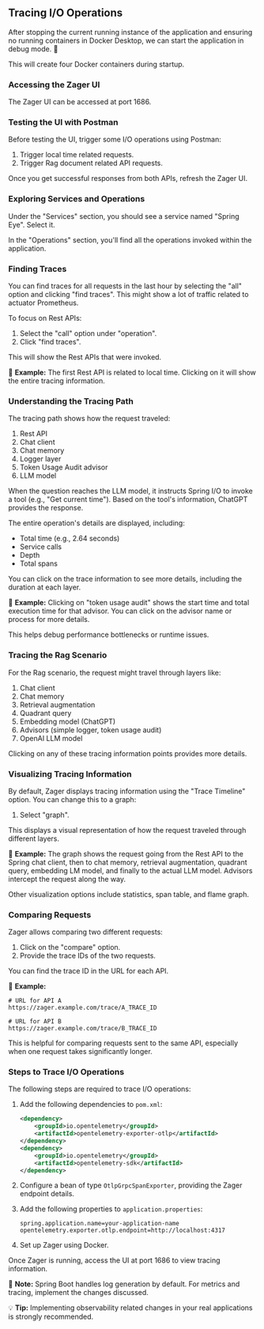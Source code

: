 ## Tracing I/O Operations

After stopping the current running instance of the application and ensuring no running containers in Docker Desktop, we can start the application in debug mode. 🚀

This will create four Docker containers during startup.

### Accessing the Zager UI
The Zager UI can be accessed at port 1686.

### Testing the UI with Postman
Before testing the UI, trigger some I/O operations using Postman:

1.  Trigger local time related requests.
2.  Trigger Rag document related API requests.

Once you get successful responses from both APIs, refresh the Zager UI.

### Exploring Services and Operations
Under the "Services" section, you should see a service named "Spring Eye". Select it.

In the "Operations" section, you'll find all the operations invoked within the application.

### Finding Traces
You can find traces for all requests in the last hour by selecting the "all" option and clicking "find traces". This might show a lot of traffic related to actuator Prometheus.

To focus on Rest APIs:

1.  Select the "call" option under "operation".
2.  Click "find traces".

This will show the Rest APIs that were invoked.

📌 **Example:** The first Rest API is related to local time. Clicking on it will show the entire tracing information.

### Understanding the Tracing Path
The tracing path shows how the request traveled:

1.  Rest API
2.  Chat client
3.  Chat memory
4.  Logger layer
5.  Token Usage Audit advisor
6.  LLM model

When the question reaches the LLM model, it instructs Spring I/O to invoke a tool (e.g., "Get current time"). Based on the tool's information, ChatGPT provides the response.

The entire operation's details are displayed, including:

*   Total time (e.g., 2.64 seconds)
*   Service calls
*   Depth
*   Total spans

You can click on the trace information to see more details, including the duration at each layer.

📌 **Example:** Clicking on "token usage audit" shows the start time and total execution time for that advisor. You can click on the advisor name or process for more details.

This helps debug performance bottlenecks or runtime issues.

### Tracing the Rag Scenario
For the Rag scenario, the request might travel through layers like:

1.  Chat client
2.  Chat memory
3.  Retrieval augmentation
4.  Quadrant query
5.  Embedding model (ChatGPT)
6.  Advisors (simple logger, token usage audit)
7.  OpenAI LLM model

Clicking on any of these tracing information points provides more details.

### Visualizing Tracing Information
By default, Zager displays tracing information using the "Trace Timeline" option. You can change this to a graph:

1.  Select "graph".

This displays a visual representation of how the request traveled through different layers.

📌 **Example:** The graph shows the request going from the Rest API to the Spring chat client, then to chat memory, retrieval augmentation, quadrant query, embedding LM model, and finally to the actual LLM model. Advisors intercept the request along the way.

Other visualization options include statistics, span table, and flame graph.

### Comparing Requests
Zager allows comparing two different requests:

1.  Click on the "compare" option.
2.  Provide the trace IDs of the two requests.

You can find the trace ID in the URL for each API.

📌 **Example:**

```
# URL for API A
https://zager.example.com/trace/A_TRACE_ID

# URL for API B
https://zager.example.com/trace/B_TRACE_ID
```

This is helpful for comparing requests sent to the same API, especially when one request takes significantly longer.

### Steps to Trace I/O Operations
The following steps are required to trace I/O operations:

1.  Add the following dependencies to `pom.xml`:

    ```xml
    <dependency>
        <groupId>io.opentelemetry</groupId>
        <artifactId>opentelemetry-exporter-otlp</artifactId>
    </dependency>
    <dependency>
        <groupId>io.opentelemetry</groupId>
        <artifactId>opentelemetry-sdk</artifactId>
    </dependency>
    ```

2.  Configure a bean of type `OtlpGrpcSpanExporter`, providing the Zager endpoint details.

3.  Add the following properties to `application.properties`:

    ```properties
    spring.application.name=your-application-name
    opentelemetry.exporter.otlp.endpoint=http://localhost:4317
    ```

4.  Set up Zager using Docker.

Once Zager is running, access the UI at port 1686 to view tracing information.

📝 **Note:** Spring Boot handles log generation by default. For metrics and tracing, implement the changes discussed.

💡 **Tip:** Implementing observability related changes in your real applications is strongly recommended.
